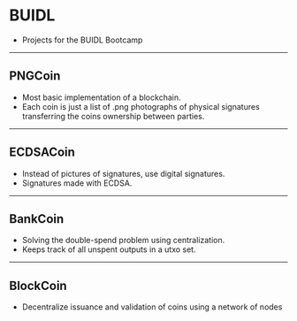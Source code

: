 # BUIDL

- Projects for the BUIDL Bootcamp

---

## PNGCoin

- Most basic implementation of a blockchain.
- Each coin is just a list of .png photographs of physical signatures transferring the coins ownership between parties.

---

## ECDSACoin

- Instead of pictures of signatures, use digital signatures.
- Signatures made with ECDSA.

---

## BankCoin

- Solving the double-spend problem using centralization.
- Keeps track of all unspent outputs in a utxo set.

---

## BlockCoin

- Decentralize issuance and validation of coins using a network of nodes

